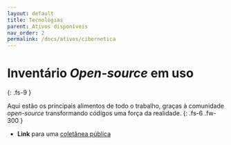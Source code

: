 ```yaml
---
layout: default
title: Tecnologias
parent: Ativos disponíveis
nav_order: 2
permalink: /docs/ativos/cibernetica
---
```


# Inventário *Open-source* em uso
{: .fs-9 }

Aqui estão os principais alimentos de todo o trabalho, graças à comunidade *open-source* transformando códigos uma força da realidade.
{: .fs-6 .fw-300 }

- **Link** para uma [coletânea pública](https://apps.aguas.bio.br)

